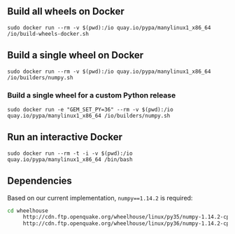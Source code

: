 ## Build all wheels on Docker

`sudo docker run --rm -v $(pwd):/io quay.io/pypa/manylinux1_x86_64 /io/build-wheels-docker.sh`

## Build a single wheel on Docker

`sudo docker run --rm -v $(pwd):/io quay.io/pypa/manylinux1_x86_64 /io/builders/numpy.sh`

### Build a single wheel for a custom Python release

`sudo docker run -e "GEM_SET_PY=36" --rm -v $(pwd):/io quay.io/pypa/manylinux1_x86_64 /io/builders/numpy.sh`

## Run an interactive Docker

`sudo docker run --rm -t -i -v $(pwd):/io quay.io/pypa/manylinux1_x86_64 /bin/bash`

## Dependencies

Based on our current implementation, `numpy==1.14.2` is required:

```bash
cd wheelhouse
     http://cdn.ftp.openquake.org/wheelhouse/linux/py35/numpy-1.14.2-cp35-cp35m-manylinux1_x86_64.whl \
     http://cdn.ftp.openquake.org/wheelhouse/linux/py36/numpy-1.14.2-cp36-cp36m-manylinux1_x86_64.whl
```
